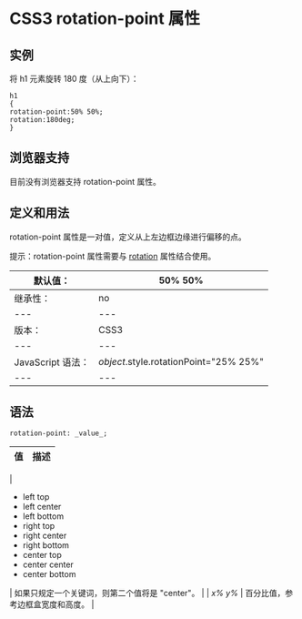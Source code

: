 # CSS3 rotation-point 属性



## 实例

将 h1 元素旋转 180 度（从上向下）：

```
h1
{
rotation-point:50% 50%;
rotation:180deg;
}

```

## 浏览器支持

目前没有浏览器支持 rotation-point 属性。

## 定义和用法

rotation-point 属性是一对值，定义从上左边框边缘进行偏移的点。

提示：rotation-point 属性需要与 [rotation](/cssref/pr_rotation.asp "CSS3 rotation 属性") 属性结合使用。

| 默认值： | 50% 50% |
| --- | --- |
| 继承性： | no |
| --- | --- |
| 版本： | CSS3 |
| --- | --- |
| JavaScript 语法： | _object_.style.rotationPoint="25% 25%" |
| --- | --- |

## 语法

```
rotation-point: _value_;
```

| 值 | 描述 |
| --- | --- |
| 

*   left top
*   left center
*   left bottom
*   right top
*   right center
*   right bottom
*   center top
*   center center
*   center bottom

 | 如果只规定一个关键词，则第二个值将是 "center"。 |
| _x% y%_ | 百分比值，参考边框盒宽度和高度。 |



